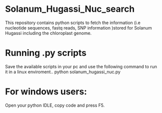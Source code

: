 # Solanum_Hugassi_Nuc_search
This repository contains python scripts to fetch the information (i.e nucleotide sequences, fastq reads, SNP information )stored for Solanum Hugassi including the chloroplast genome.

# Running .py scripts
Save the available scripts in your pc and use the following command to run it in a linux enviroment..
python solanum_hugassi_nuc.py

# For windows users:
Open your python IDLE, copy code and press F5.


